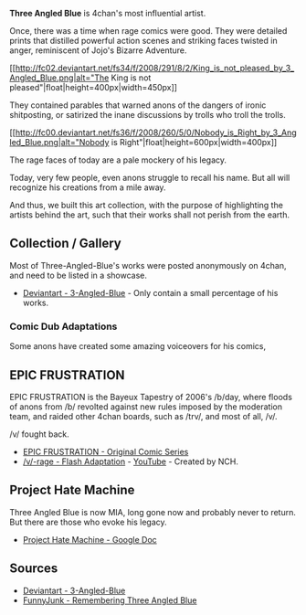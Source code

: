 **Three Angled Blue** is 4chan's most influential artist. 

Once, there was a time when rage comics were good. They were detailed prints that distilled powerful action scenes and striking faces twisted in anger, reminiscent of Jojo's Bizarre Adventure. 

[[http://fc02.deviantart.net/fs34/f/2008/291/8/2/King_is_not_pleased_by_3_Angled_Blue.png|alt="The King is not pleased"|float|height=400px|width=450px]]

They contained parables that warned anons of the dangers of ironic shitposting, or satirized the inane discussions by trolls who troll the trolls.

[[http://fc00.deviantart.net/fs36/f/2008/260/5/0/Nobody_is_Right_by_3_Angled_Blue.png|alt="Nobody is Right"|float|height=600px|width=400px]]

The rage faces of today are a pale mockery of his legacy. 

Today, very few people, even anons struggle to recall his name. But all will recognize his creations from a mile away. 

And thus, we built this art collection, with the purpose of highlighting the artists behind the art, such that their works shall not perish from the earth.

## Collection / Gallery

Most of Three-Angled-Blue's works were posted anonymously on 4chan, and need to be listed in a showcase.

* [Deviantart - 3-Angled-Blue](http://3-angled-blue.deviantart.com/gallery/) - Only contain a small percentage of his works.

### Comic Dub Adaptations

Some anons have created some amazing voiceovers for his comics, 

## EPIC FRUSTRATION

EPIC FRUSTRATION is the Bayeux Tapestry of 2006's /b/day, where floods of anons from /b/ revolted against new rules imposed by the moderation team, and raided other 4chan boards, such as /trv/, and most of all, /v/.

/v/ fought back.

* [EPIC FRUSTRATION - Original Comic Series](https://encyclopediadramatica.se/RAGE#Epic_Frustration_Comic)
* [/v/-rage - Flash Adaptation](http://swfchan.com/9/43253/?V-rage.swf) - [YouTube](http://www.youtube.com/watch?v=YVys7jcCJDs) - Created by NCH.

## Project Hate Machine

Three Angled Blue is now MIA, long gone now and probably never to return. But there are those who evoke his legacy. 

* [Project Hate Machine - Google Doc](https://docs.google.com/document/d/1I4rRCwuolxegQRNYqtw8koYV7aczBfYXqaag9nxO514/)

## Sources

* [Deviantart - 3-Angled-Blue](http://3-angled-blue.deviantart.com/gallery/)
* [FunnyJunk - Remembering Three Angled Blue](http://www.funnyjunk.com/I+lost+my+repel/funny-pictures/5028276/3)